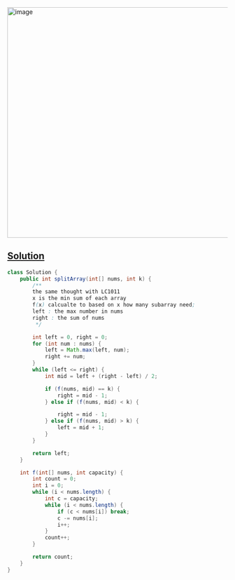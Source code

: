 <img width="526" alt="image" src="https://github.com/kkkkevx/DSA2/assets/108632304/5eef8ce9-ed20-47de-9e1a-ee24bcf39898">

## [Solution](https://leetcode.cn/problems/split-array-largest-sum/description/)

```java
class Solution {
    public int splitArray(int[] nums, int k) {
        /**
        the same thought with LC1011
        x is the min sum of each array
        f(x) calcualte to based on x how many subarray need;
        left : the max number in nums
        right : the sum of nums
         */

        int left = 0, right = 0;
        for (int num : nums) {
            left = Math.max(left, num);
            right += num;
        }
        while (left <= right) {
            int mid = left + (right - left) / 2;

            if (f(nums, mid) == k) {
                right = mid - 1;
            } else if (f(nums, mid) < k) {

                right = mid - 1;
            } else if (f(nums, mid) > k) {
                left = mid + 1; 
            }
        }

        return left;
    }

    int f(int[] nums, int capacity) {
        int count = 0;
        int i = 0;
        while (i < nums.length) {
            int c = capacity;
            while (i < nums.length) {
                if (c < nums[i]) break;
                c -= nums[i];    
                i++;
            }
            count++;
        }

        return count;
    }
}

```
